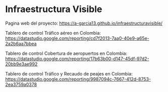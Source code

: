# Infraestructura Visible

Pagina web del proyecto: https://a-garcia13.github.io/infraestructuravisible/

Tablero de control Tráfico aéreo en Colombia: https://datastudio.google.com/reporting/cd7f2013-7aa0-40e9-a65e-2a2b6aa7bbea

Tablero de control Cobertura de aeropuertos en Colombia: https://datastudio.google.com/reporting/17b63b00-d147-45df-97d2-20bb9e3ae992

Tablero de control Tráfico y Recaudo de peajes en Colombia: https://datastudio.google.com/reporting/9987094c-7667-412d-8753-2ea3759a0378


